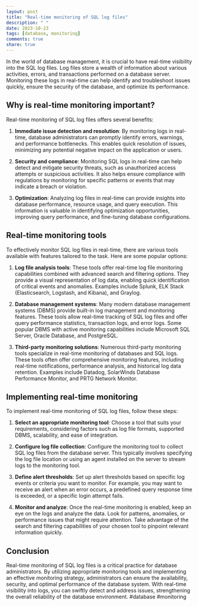 ```yaml
---
layout: post
title: "Real-time monitoring of SQL log files"
description: " "
date: 2023-10-23
tags: [database, monitoring]
comments: true
share: true
---
```


In the world of database management, it is crucial to have real-time visibility into the SQL log files. Log files store a wealth of information about various activities, errors, and transactions performed on a database server. Monitoring these logs in real-time can help identify and troubleshoot issues quickly, ensure the security of the database, and optimize its performance.

## Why is real-time monitoring important?

Real-time monitoring of SQL log files offers several benefits:

1. **Immediate issue detection and resolution**: By monitoring logs in real-time, database administrators can promptly identify errors, warnings, and performance bottlenecks. This enables quick resolution of issues, minimizing any potential negative impact on the application or users.

2. **Security and compliance**: Monitoring SQL logs in real-time can help detect and mitigate security threats, such as unauthorized access attempts or suspicious activities. It also helps ensure compliance with regulations by monitoring for specific patterns or events that may indicate a breach or violation.

3. **Optimization**: Analyzing log files in real-time can provide insights into database performance, resource usage, and query execution. This information is valuable in identifying optimization opportunities, improving query performance, and fine-tuning database configurations.

## Real-time monitoring tools

To effectively monitor SQL log files in real-time, there are various tools available with features tailored to the task. Here are some popular options:

1. **Log file analysis tools**: These tools offer real-time log file monitoring capabilities combined with advanced search and filtering options. They provide a visual representation of log data, enabling quick identification of critical events and anomalies. Examples include Splunk, ELK Stack (Elasticsearch, Logstash, and Kibana), and Graylog.

2. **Database management systems**: Many modern database management systems (DBMS) provide built-in log management and monitoring features. These tools allow real-time tracking of SQL log files and offer query performance statistics, transaction logs, and error logs. Some popular DBMS with active monitoring capabilities include Microsoft SQL Server, Oracle Database, and PostgreSQL.

3. **Third-party monitoring solutions**: Numerous third-party monitoring tools specialize in real-time monitoring of databases and SQL logs. These tools often offer comprehensive monitoring features, including real-time notifications, performance analysis, and historical log data retention. Examples include Datadog, SolarWinds Database Performance Monitor, and PRTG Network Monitor.

## Implementing real-time monitoring

To implement real-time monitoring of SQL log files, follow these steps:

1. **Select an appropriate monitoring tool**: Choose a tool that suits your requirements, considering factors such as log file formats, supported DBMS, scalability, and ease of integration.

2. **Configure log file collection**: Configure the monitoring tool to collect SQL log files from the database server. This typically involves specifying the log file location or using an agent installed on the server to stream logs to the monitoring tool.

3. **Define alert thresholds**: Set up alert thresholds based on specific log events or criteria you want to monitor. For example, you may want to receive an alert when an error occurs, a predefined query response time is exceeded, or a specific login attempt fails.

4. **Monitor and analyze**: Once the real-time monitoring is enabled, keep an eye on the logs and analyze the data. Look for patterns, anomalies, or performance issues that might require attention. Take advantage of the search and filtering capabilities of your chosen tool to pinpoint relevant information quickly.

## Conclusion

Real-time monitoring of SQL log files is a critical practice for database administrators. By utilizing appropriate monitoring tools and implementing an effective monitoring strategy, administrators can ensure the availability, security, and optimal performance of the database system. With real-time visibility into logs, you can swiftly detect and address issues, strengthening the overall reliability of the database environment. #database #monitoring